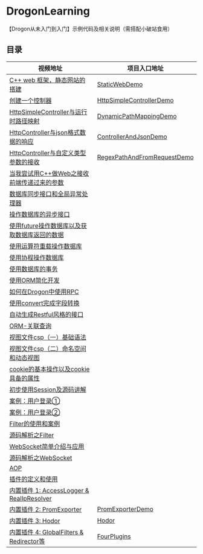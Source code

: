 # DrogonLearning

【Drogon从未入门到入门】示例代码及相关说明（需搭配小破站食用）

## 目录

| 视频地址                                                                                    | 项目入口地址                                                       |
| ------------------------------------------------------------------------------------------- | ------------------------------------------------------------------ |
| [C++ web 框架，静态网站的搭建](https://www.bilibili.com/video/BV1NZ4y1y7Qz)                 | [StaticWebDemo](./StaticSite/README.md)                            |
| [创建一个控制器](https://www.bilibili.com/video/BV1u34y1Y7Qe)                               | [HttpSimpleControllerDemo](./HttpSimpleController/README.md)       |
| [HttpSimpleController与运行时路径映射](https://www.bilibili.com/video/BV1mB4y1C7TK)         | [DynamicPathMappingDemo](./DynamicPathMapping/README.md)           |
| [HttpController与json格式数据的响应](https://www.bilibili.com/video/BV1wU4y1U75k)           | [ControllerAndJsonDemo](./ControllerAndJson/README.md)             |
| [HttpController与自定义类型参数的接收](https://www.bilibili.com/video/BV1aA4y1R7ug)         | [RegexPathAndFromRequestDemo](./RegexPathAndFromRequest/README.md) |
| [当我尝试用C++做Web之接收前端传递过来的参数](https://www.bilibili.com/video/BV18V411M7Px)   |                                                                    |
| [数据库同步接口和全局异常处理器](https://www.bilibili.com/video/BV1Du4y1Z7Re)               |                                                                    |
| [操作数据库的异步接口](https://www.bilibili.com/video/BV1ku411a7EX)                         |                                                                    |
| [使用future操作数据库以及获取数据库返回的数据](https://www.bilibili.com/video/BV1cp4y157X7) |                                                                    |
| [使用运算符重载操作数据库](https://www.bilibili.com/video/BV1ym4y1M7yk)                     |                                                                    |
| [使用协程操作数据库](https://www.bilibili.com/video/BV1gm4y1K79o)                           |                                                                    |
| [使用数据库的事务](https://www.bilibili.com/video/BV1884y1D7g1)                             |                                                                    |
| [使用ORM简化开发](https://www.bilibili.com/video/BV1Gw411r7L4)                              |                                                                    |
| [如何在Drogon中使用RPC](https://www.bilibili.com/video/BV1Mj411i7qL)                        |                                                                    |
| [使用convert完成字段转换](https://www.bilibili.com/video/BV1Cw411N7H7)                      |                                                                    |
| [自动生成Restful风格的接口](https://www.bilibili.com/video/BV1jv411c7UZ)                    |                                                                    |
| [ORM-关联查询](https://www.bilibili.com/video/BV1oe411r7RX)                                 |                                                                    |
| [视图文件csp（一）基础语法](https://www.bilibili.com/video/BV1mK411e7rV)                    |                                                                    |
| [视图文件csp（二）命名空间和动态视图](https://www.bilibili.com/video/BV1Xe411E7Xs)          |                                                                    |
| [cookie的基本操作以及cookie具备的属性](https://www.bilibili.com/video/BV1rm411f7Wd)         |                                                                    |
| [初步使用Session及源码讲解](https://www.bilibili.com/video/BV192421N7x1)                    |                                                                    |
| [案例：用户登录①](https://www.bilibili.com/video/BV1Nu4m1M7RA)                              |                                                                    |
| [案例：用户登录②](https://www.bilibili.com/video/BV1pp421y7a7)                              |                                                                    |
| [Filter的使用和案例](https://www.bilibili.com/video/BV1UF4m1A7Ni)                           |                                                                    |
| [源码解析之Filter](https://www.bilibili.com/video/BV1Yp421Q76i)                             |                                                                    |
| [WebSocket简单介绍与应用](https://www.bilibili.com/video/BV1Kb421p7m3)                      |                                                                    |
| [源码解析之WebSocket](https://www.bilibili.com/video/BV13m42137Wu)                          |                                                                    |
| [AOP](https://www.bilibili.com/video/BV1BQe4eQEiY)                                          |                                                                    |
| [插件的定义和使用](https://www.bilibili.com/video/BV1XvbweZEy4)                             |                                                                    |
| [内置插件 1: AccessLogger & RealIpResolver](https://www.bilibili.com/video/BV15G1QYdEBH)    |                                                                    |
| [内置插件 2: PromExporter](https://www.bilibili.com/video/BV1FtyNYKEqZ)                     | [PromExporterDemo](./PromExporterDemo/README.md)                   |
| [内置插件 3: Hodor](https://www.bilibili.com/video/BV1Tz15YkECo)                            | [Hodor](./Hodor/README.md)                                         |
| [内置插件 4: GlobalFilters & Redirector等](https://www.bilibili.com/video/BV1mDDkYiEoJ)     | [FourPlugins](./FourPlugins/README.md)                             |
